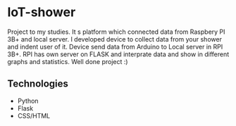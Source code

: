 # IoT-shower
Project to my studies. It s platform which connected data from Raspbery PI 3B+ and local server. I developed device to collect data from your shower and indent user of it. Device send data from Arduino to Local server in RPI 3B+. RPI has own server on FLASK and interprate data and show in different graphs and statistics. Well done project :)

## Technologies
* Python
* Flask
* CSS/HTML

